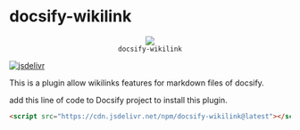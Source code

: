 # docsify-wikilink

<p align="center">
  <img src="https://docsify.js.org/_media/icon.svg" />
  <br />
  <code>docsify-wikilink</code>
</p>

[![jsdelivr](https://data.jsdelivr.com/v1/package/npm/docsify-wikilink/badge)](https://www.jsdelivr.com/package/npm/docsify-wikilink)

This is a plugin allow wikilinks features for markdown files of docsify.

add this line of code to Docsify project to install this plugin.
```html
<script src="https://cdn.jsdelivr.net/npm/docsify-wikilink@latest"></script>
```